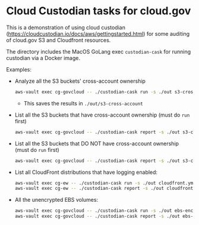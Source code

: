 # Cloud Custodian tasks for cloud.gov 

This is a demonstration of using cloud custodian (https://cloudcustodian.io/docs/aws/gettingstarted.html)
for some auditing of cloud.gov S3 and Cloudfront resources.

The directory includes the MacOS GoLang exec `custodian-cask` for running custodian via a Docker image.

Examples:

* Analyze all the S3 buckets' cross-account ownership

    ```sh
    aws-vault exec cg-govcloud -- ./custodian-cask run -s ./out s3-cross-account.yml
    ```

  * This saves the results in `./out/s3-cross-account`
* List all the S3 buckets that have cross-account ownership (must do `run` first)

    ```sh
    aws-vault exec cg-govcloud -- ./custodian-cask report -s ./out s3-cross-account.yml -p 's3-cross-account'
    ```

* List all the S3 buckets that DO NOT have cross-account ownership (must do `run` first)

    ```sh
    aws-vault exec cg-govcloud -- ./custodian-cask report -s ./out s3-cross-account.yml -p 'not-s3-cross-account'
    ```

* List all CloudFront distributions that have logging enabled:

    ```sh
    aws-vault exec cg-ew -- ./custodian-cask run -s ./out cloudfront.yml
    aws-vault exec cg-ew -- ./custodian-cask report -s ./out cloudfront.yml
    ```

* All the unencrypted EBS volumes:
    ```sh
    aws-vault exec cg-govcloud -- ./custodian-cask run -s ./out ebs-encrypted.yml -p unencrypted-ebs
    aws-vault exec cg-govcloud -- ./custodian-cask report -s ./out ebs-encrypted.yml -p unencrypted-ebs
    ```